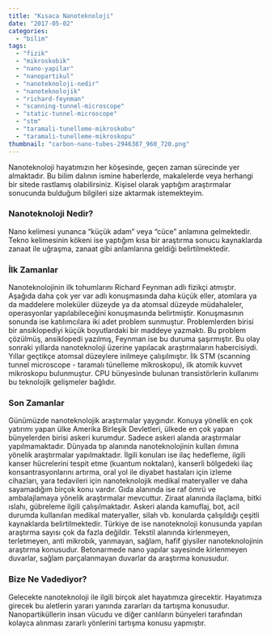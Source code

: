 ```yaml
---
title: "Kısaca Nanoteknoloji"
date: "2017-05-02"
categories: 
  - "bilim"
tags: 
  - "fizik"
  - "mikroskobik"
  - "nano-yapilar"
  - "nanopartikul"
  - "nanoteknoloji-nedir"
  - "nanoteknolojik"
  - "richard-feynman"
  - "scanning-tunnel-microscope"
  - "static-tunnel-microscope"
  - "stm"
  - "taramali-tunelleme-mikroskobu"
  - "taramali-tunelleme-mikroskopu"
thumbnail: "carbon-nano-tubes-2946387_960_720.png"
---
```


Nanoteknoloji hayatımızın her köşesinde, geçen zaman sürecinde yer almaktadır. Bu bilim dalının ismine haberlerde, makalelerde veya herhangi bir sitede rastlamış olabilirsiniz. Kişisel olarak yaptığım araştırmalar sonucunda bulduğum bilgileri size aktarmak istemekteyim.

### Nanoteknoloji Nedir?

Nano kelimesi yunanca “küçük adam” veya “cüce” anlamına gelmektedir. Tekno kelimesinin kökeni ise yaptığım kısa bir araştırma sonucu kaynaklarda zanaat ile uğraşma, zanaat gibi anlamlarına geldiği belirtilmektedir.

### İlk Zamanlar

Nanoteknolojinin ilk tohumlarını Richard Feynman adlı fizikçi atmıştır. Aşağıda daha çok yer var adlı konuşmasında daha küçük eller, atomlara ya da maddelere moleküler düzeyde ya da atomsal düzeyde müdahaleler, operasyonlar yapılabileceğini konuşmasında belirtmiştir. Konuşmasının sonunda ise katılımcılara iki adet problem sunmuştur. Problemlerden birisi bir ansiklopediyi küçük boyutlardaki bir maddeye yazmaktı. Bu problem çözülmüş, ansiklopedi yazılmış, Feynman ise bu duruma şaşırmıştır. Bu olay sonraki yıllarda nanoteknoloji üzerine yapılacak araştırmaların habercisiydi. Yıllar geçtikçe atomsal düzeylere inilmeye çalışılmıştır. İlk STM (scanning tunnel microscope - taramalı tünelleme mikroskopu), ilk atomik kuvvet mikroskopu bulunmuştur. CPU bünyesinde bulunan transistörlerin kullanımı bu teknolojik gelişmeler bağlıdır.

### Son Zamanlar

Günümüzde nanoteknolojik araştırmalar yaygındır. Konuya yönelik en çok yatırımı yapan ülke Amerika Birleşik Devletleri, ülkede en çok yapan bünyelerden birisi askeri kurumdur. Sadece askeri alanda araştırmalar yapılmamaktadır. Dünyada tıp alanında nanoteknolojinin kullan ılımına yönelik araştırmalar yapılmaktadır. İlgili konuları ise ilaç hedefleme, ilgili kanser hücrelerini tespit etme (kuantum noktaları), kanserli bölgedeki ilaç konsantrasyonlarını artırma, oral yol ile diyabet hastaları için izleme cihazları, yara tedavileri için nanoteknolojik medikal materyaller ve daha sayamadığım birçok konu vardır. Gıda alanında ise raf ömrü ve ambalajlamaya yönelik araştırmalar mevcuttur. Ziraat alanında ilaçlama, bitki ıslahı, gübreleme ilgili çalışılmaktadır. Askeri alanda kamuflaj, bot, acil durumda kullanılan medikal materyaller, silah vb. konularda çalışıldığı çeşitli kaynaklarda belirtilmektedir. Türkiye de ise nanoteknoloji konusunda yapılan araştırma sayısı çok da fazla değildir. Tekstil alanında kirlenmeyen, terletmeyen, anti mikrobik, yanmayan, sağlam, hafif giysiler nanoteknolojinin araştırma konusudur. Betonarmede nano yapılar sayesinde kirlenmeyen duvarlar, sağlam parçalanmayan duvarlar da araştırma konusudur.

### Bize Ne Vadediyor?

Gelecekte nanoteknoloji ile ilgili birçok alet hayatımıza girecektir. Hayatımıza girecek bu aletlerin yararı yanında zararları da tartışma konusudur. Nanopartiküllerin insan vücudu ve diğer canlıların bünyeleri tarafından kolayca alınması zararlı yönlerini tartışma konusu yapmıştır.
